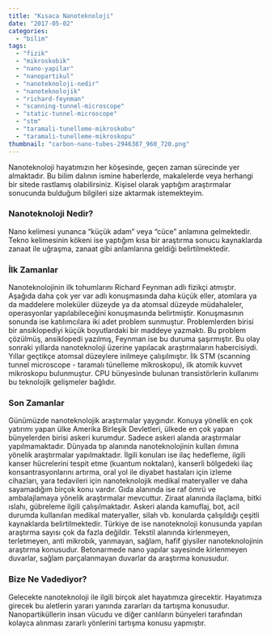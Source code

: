 ```yaml
---
title: "Kısaca Nanoteknoloji"
date: "2017-05-02"
categories: 
  - "bilim"
tags: 
  - "fizik"
  - "mikroskobik"
  - "nano-yapilar"
  - "nanopartikul"
  - "nanoteknoloji-nedir"
  - "nanoteknolojik"
  - "richard-feynman"
  - "scanning-tunnel-microscope"
  - "static-tunnel-microscope"
  - "stm"
  - "taramali-tunelleme-mikroskobu"
  - "taramali-tunelleme-mikroskopu"
thumbnail: "carbon-nano-tubes-2946387_960_720.png"
---
```


Nanoteknoloji hayatımızın her köşesinde, geçen zaman sürecinde yer almaktadır. Bu bilim dalının ismine haberlerde, makalelerde veya herhangi bir sitede rastlamış olabilirsiniz. Kişisel olarak yaptığım araştırmalar sonucunda bulduğum bilgileri size aktarmak istemekteyim.

### Nanoteknoloji Nedir?

Nano kelimesi yunanca “küçük adam” veya “cüce” anlamına gelmektedir. Tekno kelimesinin kökeni ise yaptığım kısa bir araştırma sonucu kaynaklarda zanaat ile uğraşma, zanaat gibi anlamlarına geldiği belirtilmektedir.

### İlk Zamanlar

Nanoteknolojinin ilk tohumlarını Richard Feynman adlı fizikçi atmıştır. Aşağıda daha çok yer var adlı konuşmasında daha küçük eller, atomlara ya da maddelere moleküler düzeyde ya da atomsal düzeyde müdahaleler, operasyonlar yapılabileceğini konuşmasında belirtmiştir. Konuşmasının sonunda ise katılımcılara iki adet problem sunmuştur. Problemlerden birisi bir ansiklopediyi küçük boyutlardaki bir maddeye yazmaktı. Bu problem çözülmüş, ansiklopedi yazılmış, Feynman ise bu duruma şaşırmıştır. Bu olay sonraki yıllarda nanoteknoloji üzerine yapılacak araştırmaların habercisiydi. Yıllar geçtikçe atomsal düzeylere inilmeye çalışılmıştır. İlk STM (scanning tunnel microscope - taramalı tünelleme mikroskopu), ilk atomik kuvvet mikroskopu bulunmuştur. CPU bünyesinde bulunan transistörlerin kullanımı bu teknolojik gelişmeler bağlıdır.

### Son Zamanlar

Günümüzde nanoteknolojik araştırmalar yaygındır. Konuya yönelik en çok yatırımı yapan ülke Amerika Birleşik Devletleri, ülkede en çok yapan bünyelerden birisi askeri kurumdur. Sadece askeri alanda araştırmalar yapılmamaktadır. Dünyada tıp alanında nanoteknolojinin kullan ılımına yönelik araştırmalar yapılmaktadır. İlgili konuları ise ilaç hedefleme, ilgili kanser hücrelerini tespit etme (kuantum noktaları), kanserli bölgedeki ilaç konsantrasyonlarını artırma, oral yol ile diyabet hastaları için izleme cihazları, yara tedavileri için nanoteknolojik medikal materyaller ve daha sayamadığım birçok konu vardır. Gıda alanında ise raf ömrü ve ambalajlamaya yönelik araştırmalar mevcuttur. Ziraat alanında ilaçlama, bitki ıslahı, gübreleme ilgili çalışılmaktadır. Askeri alanda kamuflaj, bot, acil durumda kullanılan medikal materyaller, silah vb. konularda çalışıldığı çeşitli kaynaklarda belirtilmektedir. Türkiye de ise nanoteknoloji konusunda yapılan araştırma sayısı çok da fazla değildir. Tekstil alanında kirlenmeyen, terletmeyen, anti mikrobik, yanmayan, sağlam, hafif giysiler nanoteknolojinin araştırma konusudur. Betonarmede nano yapılar sayesinde kirlenmeyen duvarlar, sağlam parçalanmayan duvarlar da araştırma konusudur.

### Bize Ne Vadediyor?

Gelecekte nanoteknoloji ile ilgili birçok alet hayatımıza girecektir. Hayatımıza girecek bu aletlerin yararı yanında zararları da tartışma konusudur. Nanopartiküllerin insan vücudu ve diğer canlıların bünyeleri tarafından kolayca alınması zararlı yönlerini tartışma konusu yapmıştır.
